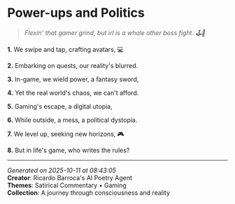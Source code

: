 # Power-ups and Politics

> *Flexin' that gamer grind, but irl is a whole other boss fight. 🕹️🤯*

**1.** We swipe and tap, crafting avatars, 💻


**2.** Embarking on quests, our reality's blurred.


**3.** In-game, we wield power, a fantasy sword,


**4.** Yet the real world's chaos, we can't afford.


**5.** Gaming's escape, a digital utopia,


**6.** While outside, a mess, a political dystopia.


**7.** We level up, seeking new horizons, 🎮


**8.** But in life's game, who writes the rules?



---

*Generated on 2025-10-11 at 08:43:05*  
**Creator**: Ricardo Barroca's AI Poetry Agent  
**Themes**: Satirical Commentary • Gaming  
**Collection**: A journey through consciousness and reality